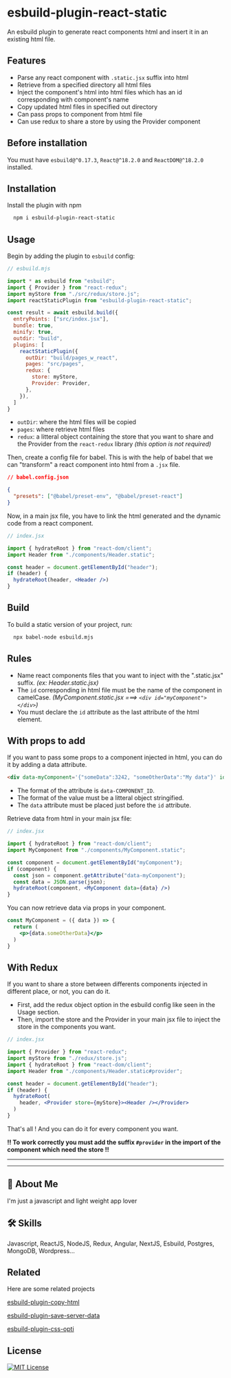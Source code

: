 
# esbuild-plugin-react-static

An esbuild plugin to generate react components html and insert it in an existing html file.
## Features

- Parse any react component with `.static.jsx` suffix into html
- Retrieve from a specified directory all html files
- Inject the component's html into html files which has an id corresponding with component's name
- Copy updated html files in specified out directory
- Can pass props to component from html file
- Can use redux to share a store by using the Provider component


## Before installation

You must have `esbuild@^0.17.3`, `React@^18.2.0` and `ReactDOM@^18.2.0` installed.


## Installation

Install the plugin with npm

```bash
  npm i esbuild-plugin-react-static
```
## Usage

Begin by adding the plugin to `esbuild` config:

```js
// esbuild.mjs

import * as esbuild from "esbuild";
import { Provider } from "react-redux";
import myStore from "./src/redux/store.js";
import reactStaticPlugin from "esbuild-plugin-react-static";

const result = await esbuild.build({
  entryPoints: ["src/index.jsx"],
  bundle: true,
  minify: true,
  outdir: "build",
  plugins: [
    reactStaticPlugin({
      outDir: "build/pages_w_react",
      pages: "src/pages",
      redux: {
        store: myStore,
        Provider: Provider,
      },
    }),
  ]
}
```

- `outDir`: where the html files will be copied
- `pages`: where retrieve html files
- `redux`: a litteral object containing the store that you want to share and the Provider from the `react-redux` library _(this option is not required)_

Then, create a config file for babel. This is with the help of babel that we can "transform" a react component into html from a `.jsx` file.

```json
// babel.config.json

{
  "presets": ["@babel/preset-env", "@babel/preset-react"]
}
```

Now, in a main jsx file, you have to link the html generated and the dynamic code from a react component.

```jsx
// index.jsx

import { hydrateRoot } from "react-dom/client";
import Header from "./components/Header.static";

const header = document.getElementById("header");
if (header) {
  hydrateRoot(header, <Header />)
}
```


## Build

To build a static version of your project, run:

```bash
  npx babel-node esbuild.mjs
```


## Rules

- Name react components files that you want to inject with the ".static.jsx" suffix. _(ex: Header.static.jsx)_
- The `id` corresponding in html file must be the name of the component in camelCase. _(MyComponent.static.jsx  ===>  `<div id="myComponent"></div>`)_
- You must declare the `id` attribute as the last attribute of the html element.
## With props to add

If you want to pass some props to a component injected in html, you can do it by adding a data attribute.

```html
<div data-myComponent='{"someData":3242, "someOtherData":"My data"}' id="myComponent"></div>
```

- The format of the attribute is `data-COMPONENT_ID`.
- The format of the value must be a litteral object stringified.
- The `data` attribute must be placed just before the `id` attribute.

Retrieve data from html in your main jsx file:

```jsx
// index.jsx

import { hydrateRoot } from "react-dom/client";
import MyComponent from "./components/MyComponent.static";

const component = document.getElementById("myComponent");
if (component) {
  const json = component.getAttribute("data-myComponent");
  const data = JSON.parse(json);
  hydrateRoot(component, <MyComponent data={data} />)
}
```

You can now retrieve data via props in your component.

```jsx
const MyComponent = ({ data }) => {
  return (
    <p>{data.someOtherData}</p>
  )
}
```
## With Redux

If you want to share a store between differents components injected in different place, or not, you can do it.

- First, add the redux object option in the esbuild config like seen in the Usage section.
- Then, import the store and the Provider in your main jsx file to inject the store in the components you want.

```jsx
// index.jsx

import { Provider } from "react-redux";
import myStore from "./redux/store.js";
import { hydrateRoot } from "react-dom/client";
import Header from "./components/Header.static#provider";

const header = document.getElementById("header");
if (header) {
  hydrateRoot(
    header, <Provider store={myStore}><Header /></Provider>
  )
}
```

That's all ! And you can do it for every component you want.

__!! To work correctly you must add the suffix `#provider` in the import of the component which need the store !!__

---
---
## 🚀 About Me
I'm just a javascript and light weight app lover


## 🛠 Skills
Javascript, ReactJS, NodeJS, Redux, Angular, NextJS, Esbuild, Postgres, MongoDB, Wordpress...


## Related

Here are some related projects

[esbuild-plugin-copy-html](https://github.com/mxmock/esbuild-plugin-copy-html)

[esbuild-plugin-save-server-data](https://github.com/mxmock/esbuild-plugin-save-server-data)

[esbuild-plugin-css-opti](https://github.com/mxmock/esbuild-plugin-css-opti)

## License

[![MIT License](https://img.shields.io/badge/License-MIT-green.svg)](https://choosealicense.com/licenses/mit/)
